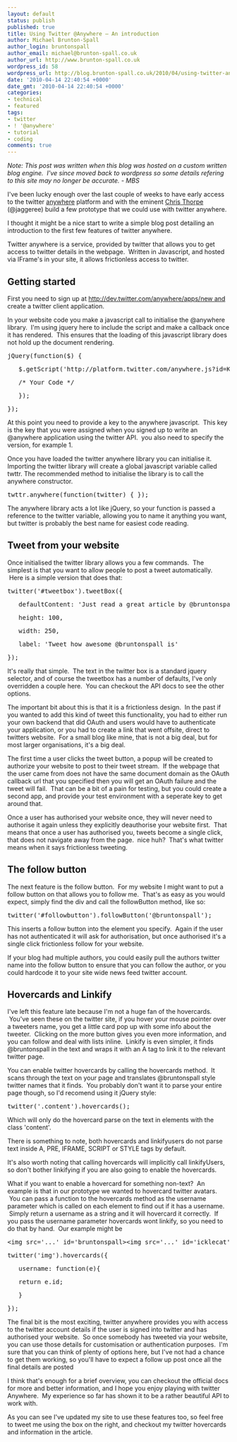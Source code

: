 ```yaml
---
layout: default
status: publish
published: true
title: Using Twitter @Anywhere – An introduction
author: Michael Brunton-Spall
author_login: bruntonspall
author_email: michael@brunton-spall.co.uk
author_url: http://www.brunton-spall.co.uk
wordpress_id: 58
wordpress_url: http://blog.brunton-spall.co.uk/2010/04/using-twitter-anywhere-introduction/
date: '2010-04-14 22:40:54 +0000'
date_gmt: '2010-04-14 22:40:54 +0000'
categories:
- technical
- featured
tags:
- twitter
- ! '@anywhere'
- tutorial
- coding
comments: true
---
```

<em>Note: This post was written when this blog was hosted on a custom written blog engine.  I've since moved back to wordpress so some details refering to this site may no longer be accurate. - MBS</em>

I've been lucky enough over the last couple of weeks to have early access to the twitter <a href="http://dev.twitter.com">anywhere</a> platform and with the eminent <a href="http://jaggeree.com">Chris Thorpe</a> (@jaggeree) build a few prototype that we could use with twitter anywhere.

I thought it might be a nice start to write a simple blog post detailing an introduction to the first few features of twitter anywhere.

<!--more-->
Twitter anywhere is a service, provided by twitter that allows you to get access to twitter details in the webpage.  Written in Javascript, and hosted via IFrame's in your site, it allows frictionless access to twitter.

## Getting started
First you need to sign up at http://dev.twitter.com/anywhere/apps/new and create a twitter client application.

In your website code you make a javascript call to initialise the @anywhere library.  I'm using jquery here to include the script and make a callback once it has rendered.  This ensures that the loading of this javascript library does not hold up the document rendering.

<pre>jQuery(function($) {</pre>
<pre>	$.getScript('http://platform.twitter.com/anywhere.js?id=KEY&amp;v=VERSION', function() {</pre>
<pre>	/* Your Code */</pre>
<pre>	});</pre>
<pre>});</pre>
At this point you need to provide a key to the anywhere javascript.  This key is the key that you were assigned when you signed up to write an @anywhere application using the twitter API.  you also need to specify the version, for example 1.

Once you have loaded the twitter anywhere library you can initialise it. Importing the twitter library will create a global javascript variable called twttr. The recommended method to initialise the library is to call the anywhere constructor.

<pre>twttr.anywhere(function(twitter) {	});</pre>
The anywhere library acts a lot like jQuery, so your function is passed a reference to the twitter variable, allowing you to name it anything you want, but twitter is probably the best name for easiest code reading.

## Tweet from your website
Once initialised the twitter library allows you a few commands.  The simplest is that you want to allow people to post a tweet automatically.  Here is a simple version that does that:

<pre>twitter('#tweetbox').tweetBox({</pre>
<pre>	defaultContent: 'Just read a great article by @bruntonspall at '+window.location,</pre>
<pre>	height: 100,</pre>
<pre>	width: 250,</pre>
<pre>	label: 'Tweet how awesome @bruntonspall is'</pre>
<pre>});</pre>
It's really that simple.  The text in the twitter box is a standard jquery selector, and of course the tweetbox has a number of defaults, I've only overridden a couple here.  You can checkout the API docs to see the other options.

The important bit about this is that it is a frictionless design.  In the past if you wanted to add this kind of tweet this functionality, you had to either run your own backend that did OAuth and users would have to authenticate your application, or you had to create a link that went offsite, direct to twitters website.  For a small blog like mine, that is not a big deal, but for most larger organisations, it's a big deal.

The first time a user clicks the tweet button, a popup will be created to authorize your website to post to their tweet stream.  If the webpage that the user came from does not have the same document domain as the OAuth callback url that you specified then you will get an OAuth failure and the tweet will fail.  That can be a bit of a pain for testing, but you could create a second app, and provide your test environment with a seperate key to get around that.

Once a user has authorised your website once, they will never need to authorise it again unless they explicitly deauthorise your website first.  That means that once a user has authorised you, tweets become a single click, that does not navigate away from the page.  nice huh?  That's what twitter means when it says frictionless tweeting.

## The follow button
The next feature is the follow button.  For my website I might want to put a follow button on that allows you to follow me.  That's as easy as you would expect, simply find the div and call the followButton method, like so:

<pre>twitter('#followbutton').followButton('@bruntonspall');</pre>
This inserts a follow button into the element you specify.  Again if the user has not authenticated it will ask for authorisation, but once authorised it's a single click frictionless follow for your website.

If your blog had multiple authors, you could easily pull the authors twitter name into the follow button to ensure that you can follow the author, or you could hardcode it to your site wide news feed twitter account.

## Hovercards and Linkify
I've left this feature late because I'm not a huge fan of the hovercards.  You've seen these on the twitter site, if you hover your mouse pointer over a tweeters name, you get a little card pop up with some info about the tweeter.  Clicking on the more button gives you even more information, and you can follow and deal with lists inline.  Linkify is even simpler, it finds @bruntonspall in the text and wraps it with an A tag to link it to the relevant twitter page.

You can enable twitter hovercards by calling the hovercards method.  It scans through the text on your page and translates @bruntonspall style twitter names that it finds.  You probably don't want it to parse your entire page though, so I'd recomend using it jQuery style:

<pre>twitter('.content').hovercards();</pre>
Which will only do the hovercard parse on the text in elements with the class 'content'.

There is something to note, both hovercards and linkifyusers do not parse text inside A, PRE, IFRAME, SCRIPT or STYLE tags by default.

It's also worth noting that calling hovercards will implicitly call linkifyUsers, so don't bother linkifying if you are also going to enable the hovercards.

What if you want to enable a hovercard for something non-text?  An example is that in our prototype we wanted to hovercard twitter avatars.  You can pass a function to the hovercards method as the username parameter which is called on each element to find out if it has a username.  Simply return a username as a string and it will hovercard it correctly.  If you pass the username parameter hovercards wont linkify, so you need to do that by hand.  Our example might be

<pre>&lt;img src='...' id='bruntonspall&gt;&lt;img src='...' id='icklecat'&gt;</pre>
<pre>twitter('img').hovercards({</pre>
<pre>	username: function(e){</pre>
<pre>	return e.id;</pre>
<pre>	}</pre>
<pre>});</pre>
The final bit is the most exciting, twitter anywhere provides you with access to the twitter account details if the user is signed into twitter and has authorised your website.  So once somebody has tweeted via your website, you can use those details for customisation or authentication purposes.  I'm sure that you can think of plenty of options here, but I've not had a chance to get them working, so you'll have to expect a follow up post once all the final details are posted

I think that's enough for a brief overview, you can checkout the official docs for more and better information, and I hope you enjoy playing with twitter Anywhere.  My experience so far has shown it to be a rather beautiful API to work with.

As you can see I've updated my site to use these features too, so feel free to tweet me using the box on the right, and checkout my twitter hovercards and information in the article.

